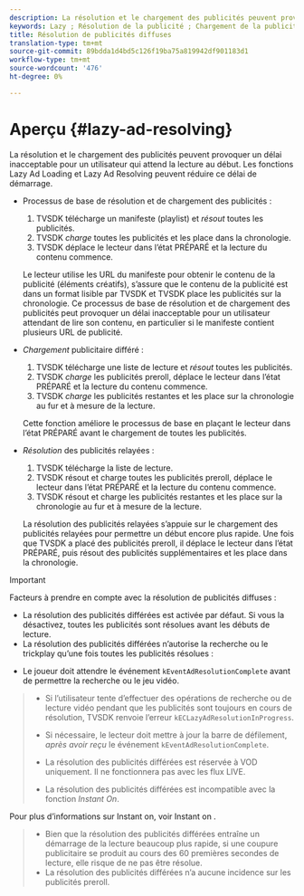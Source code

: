 ```yaml
---
description: La résolution et le chargement des publicités peuvent provoquer un délai inacceptable pour un utilisateur qui attend la lecture au début. Les fonctions Lazy Ad Loading et Lazy Ad Resolving peuvent réduire ce délai de démarrage.
keywords: Lazy ; Résolution de la publicité ; Chargement de la publicité
title: Résolution de publicités diffuses
translation-type: tm+mt
source-git-commit: 89bdda1d4bd5c126f19ba75a819942df901183d1
workflow-type: tm+mt
source-wordcount: '476'
ht-degree: 0%

---
```



# Aperçu {#lazy-ad-resolving}

La résolution et le chargement des publicités peuvent provoquer un délai inacceptable pour un utilisateur qui attend la lecture au début. Les fonctions Lazy Ad Loading et Lazy Ad Resolving peuvent réduire ce délai de démarrage.

* Processus de base de résolution et de chargement des publicités :

   1. TVSDK télécharge un manifeste (playlist) et *résout* toutes les publicités.
   1. TVSDK *charge* toutes les publicités et les place dans la chronologie.
   1. TVSDK déplace le lecteur dans l’état PRÉPARÉ et la lecture du contenu commence.

   Le lecteur utilise les URL du manifeste pour obtenir le contenu de la publicité (éléments créatifs), s’assure que le contenu de la publicité est dans un format lisible par TVSDK et TVSDK place les publicités sur la chronologie. Ce processus de base de résolution et de chargement des publicités peut provoquer un délai inacceptable pour un utilisateur attendant de lire son contenu, en particulier si le manifeste contient plusieurs URL de publicité.

* *Chargement* publicitaire différé :

   1. TVSDK télécharge une liste de lecture et *résout* toutes les publicités.
   1. TVSDK *charge* les publicités preroll, déplace le lecteur dans l’état PRÉPARÉ et la lecture du contenu commence.
   1. TVSDK *charge* les publicités restantes et les place sur la chronologie au fur et à mesure de la lecture.

   Cette fonction améliore le processus de base en plaçant le lecteur dans l’état PRÉPARÉ avant le chargement de toutes les publicités.

* *Résolution* des publicités relayées :

   1. TVSDK télécharge la liste de lecture.
   1. TVSDK résout et charge toutes les publicités preroll, déplace le lecteur dans l’état PRÉPARÉ et la lecture du contenu commence.
   1. TVSDK résout et charge les publicités restantes et les place sur la chronologie au fur et à mesure de la lecture.

   La résolution des publicités relayées s’appuie sur le chargement des publicités relayées pour permettre un début encore plus rapide. Une fois que TVSDK a placé des publicités preroll, il déplace le lecteur dans l’état PRÉPARÉ, puis résout des publicités supplémentaires et les place dans la chronologie.

>[!IMPORTANT]
>
>Facteurs à prendre en compte avec la résolution de publicités diffuses :
>
>* La résolution des publicités différées est activée par défaut. Si vous la désactivez, toutes les publicités sont résolues avant les débuts de lecture.
>* La résolution des publicités différées n’autorise la recherche ou le trickplay qu’une fois toutes les publicités résolues :

   >
   >    
   * Le joueur doit attendre le événement `kEventAdResolutionComplete` avant de permettre la recherche ou le jeu vidéo.
   >    * Si l’utilisateur tente d’effectuer des opérations de recherche ou de lecture vidéo pendant que les publicités sont toujours en cours de résolution, TVSDK renvoie l’erreur `kECLazyAdResolutionInProgress`.
   >    * Si nécessaire, le lecteur doit mettre à jour la barre de défilement, *après avoir reçu* le événement `kEventAdResolutionComplete`.
>
>* La résolution des publicités différées est réservée à VOD uniquement. Il ne fonctionnera pas avec les flux LIVE.
>* La résolution des publicités différées est incompatible avec la fonction *Instant On*.

>
>  

Pour plus d’informations sur Instant on, voir Instant on .
>
>* Bien que la résolution des publicités différées entraîne un démarrage de la lecture beaucoup plus rapide, si une coupure publicitaire se produit au cours des 60 premières secondes de lecture, elle risque de ne pas être résolue.
>* La résolution des publicités différées n’a aucune incidence sur les publicités preroll.